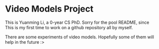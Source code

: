 # Video Models Project

This is Yuanming Li, a 0-year CS PhD. Sorry for the pool README, since This is my first time to work on a github repository all by myself.

There are some experiments of video models. Hopefully some of them will help in the future :>
